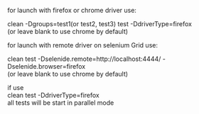 for launch with firefox or chrome driver use:  

clean -Dgroups=test1(or test2, test3) test -DdriverType=firefox  
(or leave blank to use chrome by default)


for launch with remote driver on selenium Grid use:  

clean test -Dselenide.remote=http://localhost:4444/ -Dselenide.browser=firefox  
(or leave blank to use chrome by default)


if use  
clean test -DdriverType=firefox  
all tests will be start in parallel mode
